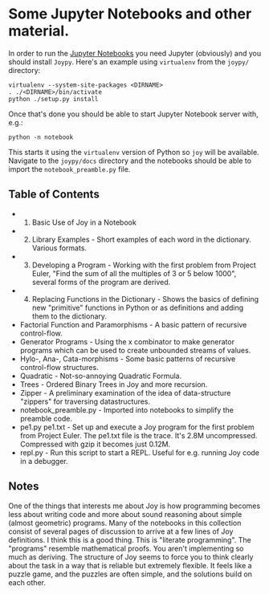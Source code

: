 # Some Jupyter Notebooks and other material.

In order to run the [Jupyter Notebooks](https://jupyter.org/index.html) you need Jupyter (obviously) and you should install `Joypy`.  Here's an example using `virtualenv` from the `joypy/` directory:

    virtualenv --system-site-packages <DIRNAME>
    . ./<DIRNAME>/bin/activate
    python ./setup.py install

Once that's done you should be able to start Jupyter Notebook server with, e.g.:

    python -n notebook

This starts it using the `virtualenv` version of Python so `joy` will be available.  Navigate to the `joypy/docs` directory and the notebooks should be able to import the `notebook_preamble.py` file.

## Table of Contents

- 1. Basic Use of Joy in a Notebook
- 2. Library Examples - Short examples of each word in the dictionary.  Various formats.
- 3. Developing a Program - Working with the first problem from Project Euler, "Find the sum of all the multiples of 3 or 5 below 1000", several forms of the program are derived.
- 4. Replacing Functions in the Dictionary - Shows the basics of defining new "primitive" functions in Python or as definitions and adding them to the dictionary.
- Factorial Function and Paramorphisms - A basic pattern of recursive control-flow.
- Generator Programs - Using the x combinator to make generator programs which can be used to create unbounded streams of values.
- Hylo-, Ana-, Cata-morphisms - Some basic patterns of recursive control-flow structures.
- Quadratic - Not-so-annoying Quadratic Formula.
- Trees - Ordered Binary Trees in Joy and more recursion.
- Zipper - A preliminary examination of the idea of data-structure "zippers" for traversing datastructures.
- notebook_preamble.py - Imported into notebooks to simplify the preamble code.
- pe1.py pe1.txt - Set up and execute a Joy program for the first problem from Project Euler. The pe1.txt file is the trace.  It's 2.8M uncompressed.  Compressed with gzip it becomes just 0.12M.
- repl.py - Run this script to start a REPL.  Useful for e.g. running Joy code in a debugger.

## Notes

One of the things that interests me about Joy is how programming becomes
less about writing code and more about sound reasoning about simple
(almost geometric) programs.  Many of the notebooks in this collection
consist of several pages of discussion to arrive at a few lines of Joy
definitions.  I think this is a good thing.  This is "literate
programming".  The "programs" resemble mathematical proofs.  You aren't
implementing so much as deriving.  The structure of Joy seems to force
you to think clearly about the task in a way that is reliable but
extremely flexible.  It feels like a puzzle game, and the puzzles are
often simple, and the solutions build on each other.
